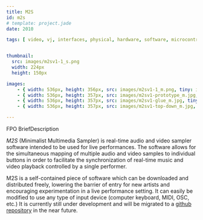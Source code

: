 ```yaml
---
title: M2S
id: m2s
# template: project.jade
date: 2010

tags: [ video, vj, interfaces, physical, hardware, software, microcontrollers, max-msp-jitter, arduino, exhibited ]


thumbnail:
  src: images/m2sv1-1_s.png
  width: 224px
  height: 150px

images:
    - { width: 536px, height: 356px, src: images/m2sv1-1_m.png, tiny: images/m2sv1-1_t.png }
    - { width: 536px, height: 357px, src: images/m2sv1-prototype_m.jpg, tiny: images/m2sv1-prototype_t.jpg }
    - { width: 536px, height: 357px, src: images/m2sv1-glue_m.jpg, tiny: images/m2sv1-glue_t.jpg }
    - { width: 536px, height: 357px, src: images/m2sv1-top-down_m.jpg, tiny: images/m2sv1-top-down_t.jpg }

---
```


FPO BriefDescription

<em>M2S</em> (Minimalist Multimedia Sampler) is real-time audio and video sampler software intended to be used for live performances. The software allows for the simultaneous mapping of multiple audio and video samples to individual buttons in order to facilitate the synchronization of real-time music and video playback controlled by a single performer.

M2S is a self-contained piece of software which can be downloaded and distributed freely, lowering the barrier of entry for new artists and encouraging experimentation in a live performance setting. It can easily be modified to use any type of input device (computer keyboard, MIDI, OSC, etc.) It is currently still under development and will be migrated to a <a href="https://github.com/jessefulton/M2S">github repository</a> in the near future.
